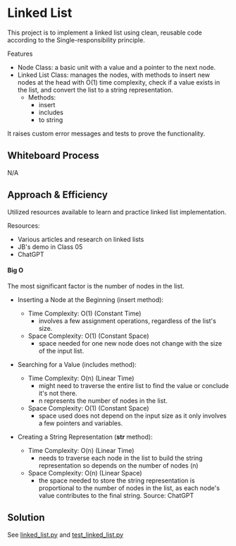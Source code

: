 # Linked List
This project is to implement a linked list using clean, reusable code according to the Single-responsibility principle.

Features
- Node Class: a basic unit with a value and a pointer to the next node.
- Linked List Class: manages the nodes, with methods to insert new nodes at the head with O(1) time complexity, check if a value exists in the list, and convert the list to a string representation.
  - Methods:
    - insert
    - includes
    - to string

It raises custom error messages and tests to prove the functionality.

## Whiteboard Process
N/A

## Approach & Efficiency
Utilized resources available to learn and practice linked list implementation.

Resources:
- Various articles and research on linked lists
- JB's demo in Class 05
- ChatGPT

#### Big O
The most significant factor is the number of nodes in the list.

- Inserting a Node at the Beginning (insert method):
  - Time Complexity: O(1) (Constant Time)
    - involves a few assignment operations, regardless of the list's size.
  - Space Complexity: O(1) (Constant Space)
    - space needed for one new node does not change with the size of the input list.

- Searching for a Value (includes method):
  - Time Complexity: O(n) (Linear Time)
    - might need to traverse the entire list to find the value or conclude it's not there.
    - n represents the number of nodes in the list.
  - Space Complexity: O(1) (Constant Space)
    - space used does not depend on the input size as it only involves a few pointers and variables.

- Creating a String Representation (__str__ method):
  - Time Complexity: O(n) (Linear Time)
    - needs to traverse each node in the list to build the string representation so depends on the number of nodes (n)
  - Space Complexity: O(n) (Linear Space)
    - the space needed to store the string representation is proportional to the number of nodes in the list, as each node's value contributes to the final string.
Source: ChatGPT

## Solution
See [linked_list.py](python/data_structures/linked_list.py)
and [test_linked_list.py](python/tests/data_structures/test_linked_list.py)
